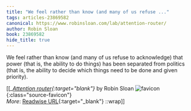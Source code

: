 ```yaml
---
title: "We feel rather than know (and many of us refuse ..."
tags: articles-23869582
canonical: https://www.robinsloan.com/lab/attention-router/
author: Robin Sloan
book: 23869582
hide_title: true
---
```


We feel rather than know (and many of us refuse to acknowledge) that power (that is, the ability to do things) has been separated from politics (that is, the ability to decide which things need to be done and given priority).


[[<cite>_[Attention router](https://www.robinsloan.com/lab/attention-router/){:target="_blank"}_</cite> by Robin Sloan ![favicon](https://s2.googleusercontent.com/s2/favicons?domain=www.robinsloan.com){:class="source-favicon"}<br>
_More_: [Readwise URL](https://readwise.io/open/466748053){:target="_blank"}
::wrap]]